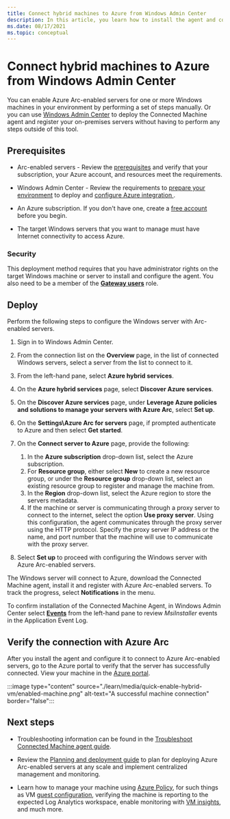 ```yaml
---
title: Connect hybrid machines to Azure from Windows Admin Center
description: In this article, you learn how to install the agent and connect machines to Azure by using Azure Arc-enabled servers from  Windows Admin Center.
ms.date: 08/17/2021
ms.topic: conceptual
---
```


# Connect hybrid machines to Azure from Windows Admin Center

You can enable Azure Arc-enabled servers for one or more Windows machines in your environment by performing a set of steps manually. Or you can use [Windows Admin Center](/windows-server/manage/windows-admin-center/understand/what-is) to deploy the Connected Machine agent and register your on-premises servers without having to perform any steps outside of this tool.

## Prerequisites

* Arc-enabled servers - Review the [prerequisites](agent-overview.md#prerequisites) and verify that your subscription, your Azure account, and resources meet the requirements.

* Windows Admin Center - Review the requirements to [prepare your environment](/windows-server/manage/windows-admin-center/deploy/prepare-environment) to deploy and [configure Azure integration ](/windows-server/manage/windows-admin-center/azure/azure-integration).

* An Azure subscription. If you don't have one, create a [free account](https://azure.microsoft.com/free/?WT.mc_id=A261C142F) before you begin.

* The target Windows servers that you want to manage must have Internet connectivity to access Azure.

### Security

This deployment method requires that you have administrator rights on the target Windows machine or server to install and configure the agent. You also need to be a member of the [**Gateway users**](/windows-server/manage/windows-admin-center/plan/user-access-options#gateway-access-roles) role.

## Deploy

Perform the following steps to configure the Windows server with Arc-enabled servers.

1. Sign in to Windows Admin Center.

1. From the connection list on the **Overview** page, in the list of connected Windows servers, select a server from the list to connect to it.

1. From the left-hand pane, select **Azure hybrid services**.

1. On the **Azure hybrid services** page, select **Discover Azure services**.

1. On the **Discover Azure services** page, under **Leverage Azure policies and solutions to manage your servers with Azure Arc**, select **Set up**.

1. On the **Settings\Azure Arc for servers** page, if prompted authenticate to Azure and then select **Get started**.

1. On the **Connect server to Azure** page, provide the following:

    1. In the **Azure subscription** drop-down list, select the Azure subscription.
    1. For **Resource group**, either select **New** to create a new resource group, or under the **Resource group** drop-down list, select an existing resource group to register and manage the machine from.
    1. In the **Region** drop-down list, select the Azure region to store the servers metadata.
    1. If the machine or server is communicating through a proxy server to connect to the internet, select the option **Use proxy server**. Using this configuration, the agent communicates through the proxy server using the HTTP protocol. Specify the proxy server IP address or the name, and port number that the machine will use to communicate with the proxy server.

1. Select **Set up** to proceed with configuring the Windows server with Azure Arc-enabled servers.

The Windows server will connect to Azure, download the Connected Machine agent, install it and register with Azure Arc-enabled servers. To track the progress, select **Notifications** in the menu.

To confirm installation of the Connected Machine Agent, in Windows Admin Center select [**Events**](/windows-server/manage/windows-admin-center/use/manage-servers#events) from the left-hand pane to review *MsiInstaller* events in the Application Event Log.

## Verify the connection with Azure Arc

After you install the agent and configure it to connect to Azure Arc-enabled servers, go to the Azure portal to verify that the server has successfully connected. View your machine in the [Azure portal](https://portal.azure.com).

:::image type="content" source="./learn/media/quick-enable-hybrid-vm/enabled-machine.png" alt-text="A successful machine connection" border="false":::

## Next steps

* Troubleshooting information can be found in the [Troubleshoot Connected Machine agent guide](troubleshoot-agent-onboard.md).

* Review the [Planning and deployment guide](plan-at-scale-deployment.md) to plan for deploying Azure Arc-enabled servers at any scale and implement centralized management and monitoring.

* Learn how to manage your machine using [Azure Policy](../../governance/policy/overview.md), for such things as VM [guest configuration](../../governance/policy/concepts/guest-configuration.md), verifying the machine is reporting to the expected Log Analytics workspace, enable monitoring with [VM insights](../../azure-monitor/vm/vminsights-enable-policy.md), and much more.